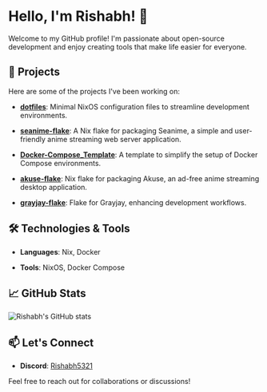 # Hello, I'm Rishabh! 👋

Welcome to my GitHub profile! I'm passionate about open-source development and enjoy creating tools that make life easier for everyone.

## 🚀 Projects

Here are some of the projects I've been working on:

- **[dotfiles](https://github.com/Rishabh5321/dotfiles)**: Minimal NixOS configuration files to streamline development environments.

- **[seanime-flake](https://github.com/Rishabh5321/seanime-flake)**: A Nix flake for packaging Seanime, a simple and user-friendly anime streaming web server application.

- **[Docker-Compose_Template](https://github.com/Rishabh5321/Docker-Compose_Template)**: A template to simplify the setup of Docker Compose environments.

- **[akuse-flake](https://github.com/Rishabh5321/akuse-flake)**: Nix flake for packaging Akuse, an ad-free anime streaming desktop application.

- **[grayjay-flake](https://github.com/Rishabh5321/grayjay-flake)**: Flake for Grayjay, enhancing development workflows.

## 🛠️ Technologies & Tools

- **Languages**: Nix, Docker

- **Tools**: NixOS, Docker Compose

## 📈 GitHub Stats

![Rishabh's GitHub stats](https://github-readme-stats.vercel.app/api?username=Rishabh5321&show_icons=true&theme=dark)

## 📫 Let's Connect

- **Discord**: [Rishabh5321](https://discord.gg/S3VzxZuQ)

Feel free to reach out for collaborations or discussions!
